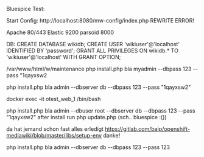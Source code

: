 Bluespice Test:

Start Config: http://localhost:8080/mw-config/index.php REWRITE ERROR!

Apache 80/443
Elastic 9200
parsoid 8000   

   
DB:
CREATE DATABASE wikidb;
CREATE USER 'wikiuser'@'localhost' IDENTIFIED BY 'password';
GRANT ALL PRIVILEGES ON wikidb.* TO 'wikiuser'@'localhost' WITH GRANT OPTION;



/var/www/html/w/maintenance
php install.php bla myadmin --dbpass 123 --pass "1qayxsw2   

php install.php bla admin --dbserver db --dbpass 123 --pass "1qayxsw2"

 docker exec -it otest_web_1 /bin/bash

php install.php bla admin --dbuser root --dbserver db --dbpass 123 --pass "1qayxsw2"
after install run
php update.php (sch.. bluespice :())

da hat jemand schon fast alles erledigt https://gitlab.com/baip/openshift-mediawiki/blob/master/libs/setup-env danke!


php install.php bla admin --dbserver db --dbpass 123 --pass 123